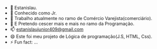 - 👋 Estanislau.
- 👀 Conhecido como Jr.
- 🌱 Trabalho atualmente no ramo de Comércio Varejista(comerciário).
- 💞️ E Pretendo cescer mais e mais no ramo da Programação.
- 📫 estanislaujunior409@gmail.com
- 😄 Este foi meu projeto de Lógica de programação(J.S, HTML, Css).
- ⚡ Fun fact: ...

<!---


EASJunior751/EASJunior751 is a ✨ special ✨ repository because its `README.md` (this file) appears on your GitHub profile.
You can click the Preview link to take a look at your changes.
--->
